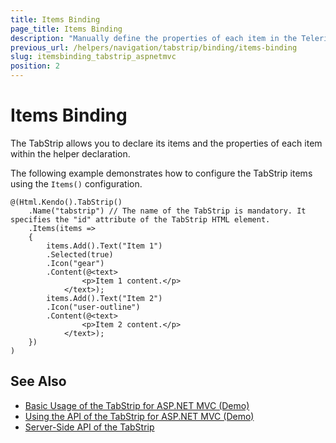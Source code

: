 ```yaml
---
title: Items Binding
page_title: Items Binding
description: "Manually define the properties of each item in the Telerik UI TabStrip HtmlHelper for ASP.NET MVC by using the items builder."
previous_url: /helpers/navigation/tabstrip/binding/items-binding
slug: itemsbinding_tabstrip_aspnetmvc
position: 2
---
```


# Items Binding

The TabStrip allows you to declare its items and the properties of each item within the helper declaration.

The following example demonstrates how to configure the TabStrip items using the `Items()` configuration.

```HtmlHelper
@(Html.Kendo().TabStrip()
    .Name("tabstrip") // The name of the TabStrip is mandatory. It specifies the "id" attribute of the TabStrip HTML element.
    .Items(items =>
    {
        items.Add().Text("Item 1")
        .Selected(true)
        .Icon("gear")
        .Content(@<text>
                <p>Item 1 content.</p>
            </text>);
        items.Add().Text("Item 2")
        .Icon("user-outline")
        .Content(@<text>
                <p>Item 2 content.</p>
            </text>);
    })
)
```

## See Also

* [Basic Usage of the TabStrip for ASP.NET MVC (Demo)](https://demos.telerik.com/aspnet-mvc/tabstrip)
* [Using the API of the TabStrip for ASP.NET MVC (Demo)](https://demos.telerik.com/aspnet-mvc/tabstrip/api)
* [Server-Side API of the TabStrip](/api/tabstrip)
